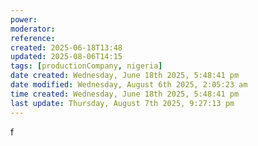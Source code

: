 ```yaml
---
power: 
moderator: 
reference: 
created: 2025-06-18T13:48
updated: 2025-08-06T14:15
tags: [productionCompany, nigeria]
date created: Wednesday, June 18th 2025, 5:48:41 pm
date modified: Wednesday, August 6th 2025, 2:05:23 am
time created: Wednesday, June 18th 2025, 5:48:41 pm
last update: Thursday, August 7th 2025, 9:27:13 pm
---
```


f
